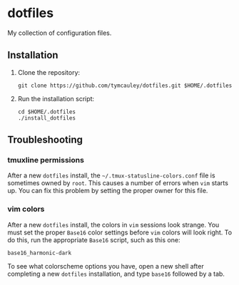 # dotfiles

My collection of configuration files.

## Installation

1. Clone the repository:

   ```console
   git clone https://github.com/tymcauley/dotfiles.git $HOME/.dotfiles
   ```

2. Run the installation script:

   ```console
   cd $HOME/.dotfiles
   ./install_dotfiles
   ```

## Troubleshooting

### tmuxline permissions

After a new `dotfiles` install, the `~/.tmux-statusline-colors.conf` file is
sometimes owned by `root`.
This causes a number of errors when `vim` starts up.
You can fix this problem by setting the proper owner for this file.

### vim colors

After a new `dotfiles` install, the colors in `vim` sessions look strange.
You must set the proper `Base16` color settings before `vim` colors will look
right.
To do this, run the appropriate `Base16` script, such as this one:

```console
base16_harmonic-dark
```

To see what colorscheme options you have, open a new shell after completing a
new `dotfiles` installation, and type `base16` followed by a tab.
